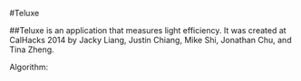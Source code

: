 #Teluxe

##Teluxe is an application that measures light efficiency. It was created at CalHacks 2014 by Jacky Liang, Justin Chiang, Mike Shi, Jonathan Chu, and Tina Zheng.

Algorithm: